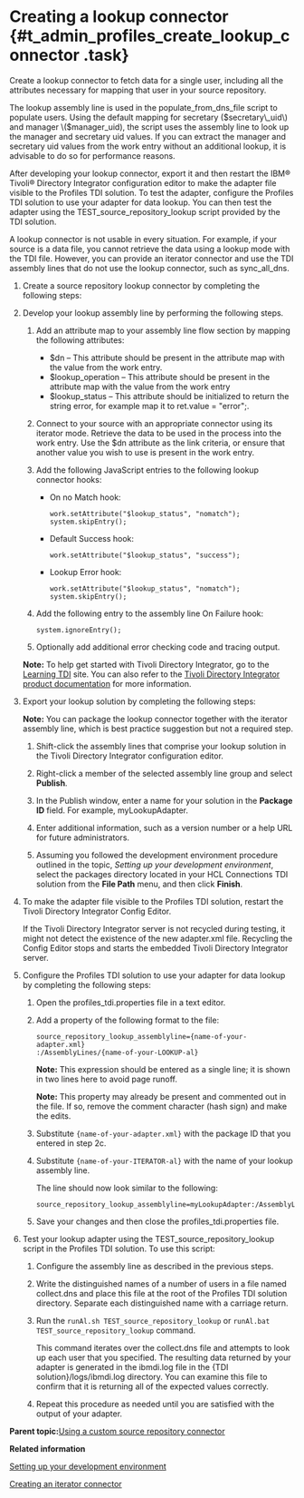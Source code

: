 # Creating a lookup connector {#t_admin_profiles_create_lookup_connector .task}

Create a lookup connector to fetch data for a single user, including all the attributes necessary for mapping that user in your source repository.

The lookup assembly line is used in the populate\_from\_dns\_file script to populate users. Using the default mapping for secretary \($secretary\_uid\) and manager \($manager\_uid\), the script uses the assembly line to look up the manager and secretary uid values. If you can extract the manager and secretary uid values from the work entry without an additional lookup, it is advisable to do so for performance reasons.

After developing your lookup connector, export it and then restart the IBM® Tivoli® Directory Integrator configuration editor to make the adapter file visible to the Profiles TDI solution. To test the adapter, configure the Profiles TDI solution to use your adapter for data lookup. You can then test the adapter using the TEST\_source\_repository\_lookup script provided by the TDI solution.

A lookup connector is not usable in every situation. For example, if your source is a data file, you cannot retrieve the data using a lookup mode with the TDI file. However, you can provide an iterator connector and use the TDI assembly lines that do not use the lookup connector, such as sync\_all\_dns.

1.  Create a source repository lookup connector by completing the following steps:
2.  Develop your lookup assembly line by performing the following steps.

    1.  Add an attribute map to your assembly line flow section by mapping the following attributes:

        -   $dn – This attribute should be present in the attribute map with the value from the work entry.
        -   $lookup\_operation – This attribute should be present in the attribute map with the value from the work entry
        -   $lookup\_status – This attribute should be initialized to return the string error, for example map it to ret.value = "error";.
    2.  Connect to your source with an appropriate connector using its iterator mode. Retrieve the data to be used in the process into the work entry. Use the $dn attribute as the link criteria, or ensure that another value you wish to use is present in the work entry.

    3.  Add the following JavaScript entries to the following lookup connector hooks:

        -   On no Match hook:

            ```
            work.setAttribute("$lookup_status", "nomatch");
            system.skipEntry();
            ```

        -   Default Success hook:

            ```
            work.setAttribute("$lookup_status", "success");
            ```

        -   Lookup Error hook:

            ```
            work.setAttribute("$lookup_status", "nomatch");
            system.skipEntry();
            ```

    4.  Add the following entry to the assembly line On Failure hook:

        ```
        system.ignoreEntry();
        ```

    5.  Optionally add additional error checking code and tracing output.

    **Note:** To help get started with Tivoli Directory Integrator, go to the [Learning TDI](http://www.tdi-users.org/twiki/bin/view/Integrator/LearningTDI) site. You can also refer to the [Tivoli Directory Integrator product documentation](http://www-01.ibm.com/support/knowledgecenter/SSCQGF_7.1.0/com.ibm.IBMDI.doc_7.1/welcome.htm) for more information.

3.  Export your lookup solution by completing the following steps:

    **Note:** You can package the lookup connector together with the iterator assembly line, which is best practice suggestion but not a required step.

    1.  Shift-click the assembly lines that comprise your lookup solution in the Tivoli Directory Integrator configuration editor.

    2.  Right-click a member of the selected assembly line group and select **Publish**.

    3.  In the Publish window, enter a name for your solution in the **Package ID** field. For example, myLookupAdapter.

    4.  Enter additional information, such as a version number or a help URL for future administrators.

    5.  Assuming you followed the development environment procedure outlined in the topic, *Setting up your development environment*, select the packages directory located in your HCL Connections TDI solution from the **File Path** menu, and then click **Finish**.

4.  To make the adapter file visible to the Profiles TDI solution, restart the Tivoli Directory Integrator Config Editor.

    If the Tivoli Directory Integrator server is not recycled during testing, it might not detect the existence of the new adapter.xml file. Recycling the Config Editor stops and starts the embedded Tivoli Directory Integrator server.

5.  Configure the Profiles TDI solution to use your adapter for data lookup by completing the following steps:

    1.  Open the profiles\_tdi.properties file in a text editor.

    2.  Add a property of the following format to the file:

        ```
        source_repository_lookup_assemblyline={name-of-your-adapter.xml}
        :/AssemblyLines/{name-of-your-LOOKUP-al}
        ```

        **Note:** This expression should be entered as a single line; it is shown in two lines here to avoid page runoff.

        **Note:** This property may already be present and commented out in the file. If so, remove the comment character \(hash sign\) and make the edits.

    3.  Substitute `{name-of-your-adapter.xml}` with the package ID that you entered in step 2c.

    4.  Substitute `{name-of-your-ITERATOR-al}` with the name of your lookup assembly line.

        The line should now look similar to the following:

        ```
        source_repository_lookup_assemblyline=myLookupAdapter:/AssemblyLines/lookup_from_db
        ```

    5.  Save your changes and then close the profiles\_tdi.properties file.

6.  Test your lookup adapter using the TEST\_source\_repository\_lookup script in the Profiles TDI solution. To use this script:

    1.  Configure the assembly line as described in the previous steps.

    2.  Write the distinguished names of a number of users in a file named collect.dns and place this file at the root of the Profiles TDI solution directory. Separate each distinguished name with a carriage return.

    3.  Run the `runAl.sh TEST_source_repository_lookup` or `runAl.bat TEST_source_repository_lookup` command.

        This command iterates over the collect.dns file and attempts to look up each user that you specified. The resulting data returned by your adapter is generated in the ibmdi.log file in the \{TDI solution\}/logs/ibmdi.log directory. You can examine this file to confirm that it is returning all of the expected values correctly.

    4.  Repeat this procedure as needed until you are satisfied with the output of your adapter.


**Parent topic:**[Using a custom source repository connector](../admin/c_admin_profiles_create_custom_source_repos_connector.md)

**Related information**  


[Setting up your development environment](../admin/t_admin_profiles_config_tdi_dev_environment.md)

[Creating an iterator connector](../admin/t_admin_profiles_create_iterator_connector.md)

